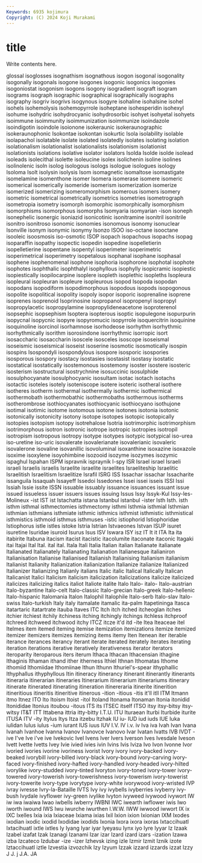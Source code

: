 ```yaml
---
Keywords: 6935 kojimura
Copyright: (C) 2024 Koji Murakami
---
```


# title

Write contents here.



glossal isoglosses isognathism isognathous
isogon isogonal isogonality isogonally isogonals isogone isogones isogonic isogonics isogonies
isogoniostat isogonism isogons isogony isogradient isograft isogram isograms isograph isographic
isographical isographically isographs isography isogriv isogrivs isogynous isogyre isohaline isohalsine
isohel isohels isohemolysis isohemopyrrole isoheptane isohesperidin isohexyl isohume isohydric isohydrocyanic
isohydrosorbic isohyet isohyetal isohyets isoimmune isoimmunity isoimmunization isoimmunize isoindazole isoindigotin
isoindole isoionone isokeraunic isokeraunographic isokeraunophonic Isokontae isokontan isokurtic Isola isolability
isolable isolapachol isolatable isolate isolated isolatedly isolates isolating isolation isolationalism
isolationalist isolationalists isolationism isolationist isolationists isolations isolative isolator isolators Isolda
Isolde isolde isolead isoleads isolecithal isolette isoleucine isolex isolichenin isoline
isolines isolinolenic isoln isolog isologous isologs isologue isologues isology Isoloma
Isolt isolysin isolysis Isom isomagnetic isomaltose isomastigate isomelamine isomenthone isomer
Isomera isomerase isomere isomeric isomerical isomerically isomeride isomerism isomerization isomerize
isomerized isomerizing isomeromorphism isomerous isomers isomery isometric isometrical isometrically isometrics
isometries isometrograph isometropia isometry isomorph isomorphic isomorphically isomorphism isomorphisms isomorphous
isomorphs Isomyaria isomyarian -ison isoneph isonephelic isonergic isoniazid isonicotinic isonitramine
isonitril isonitrile isonitro isonitroso isonomic isonomies isonomous isonomy isonuclear Isonville
isonym isonymic isonymy Isonzo ISOO iso-octane isooctane isooleic isoosmosis iso-osmotic
ISOP isopach isopachous isopachs isopag isoparaffin isopathy isopectic isopedin isopedine
isopelletierin isopelletierine isopentane isopentyl isoperimeter isoperimetric isoperimetrical isoperimetry isopetalous isophanal
isophane isophasal isophene isophenomenal isophone isophoria isophorone isophotal isophote isophotes
isophthalic isophthalyl isophyllous isophylly isopicramic isopiestic isopiestically isopilocarpine isoplere isopleth
isoplethic isopleths Isopleura isopleural isopleuran isopleure isopleurous isopod Isopoda isopodan
isopodans isopodiform isopodimorphous isopodous isopods isopogonous isopolite isopolitical isopolity isopoly
isopor isoporic isoprenaline isoprene isoprenes isoprenoid Isoprinosine isopropanol isopropenyl isopropyl
isopropylacetic isopropylamine isopropylideneacetone isoproterenol isopsephic isopsephism Isoptera isopterous isoptic isopulegone
isopurpurin isopycnal isopycnic isopyre isopyromucic isopyrrole isoquercitrin isoquinine isoquinoline isorcinol
isorhamnose isorhodeose isorhythm isorhythmic isorhythmically isorithm isorosindone isorrhythmic isorropic isort
isosaccharic isosaccharin isoscele isosceles isoscope isoseismal isoseismic isoseismical isoseist isoserine
isosmotic isosmotically isospin isospins Isospondyli isospondylous isospore isosporic isospories isosporous
isospory isostacy isostasies isostasist isostasy isostatic isostatical isostatically isostemonous isostemony
isoster isostere isosteric isosterism isostructural isostrychnine isosuccinic isosulphide isosulphocyanate isosulphocyanic
isosultam isotac isotach isotachs isotactic isoteles isotely isoteniscope isotere isoteric
isotheral isothere isotheres isotherm isothermal isothermally isothermic isothermical isothermobath isothermobathic
isothermobaths isothermous isotherms isotherombrose isothiocyanates isothiocyanic isothiocyano isothujone isotimal isotimic
isotome isotomous isotone isotones isotonia isotonic isotonically isotonicity isotony isotope
isotopes isotopic isotopically isotopies isotopism isotopy isotrehalose Isotria isotrimorphic isotrimorphism
isotrimorphous isotron isotronic isotrope isotropic isotropies isotropil isotropism isotropous isotropy
isotype isotypes isotypic isotypical iso-urea iso-uretine iso-uric isovalerate isovalerianate isovalerianic
isovaleric isovalerone isovaline isovanillic isovoluminal isoxanthine isoxazine isoxazole isoxime isoxylene
isoyohimbine isozooid isozyme isozymes isozymic ispaghul Ispahan ISPM ispravnik ispraynik
I-spy ISR Israel israel Israeli israeli Israelis israelis Israelite israelite
israelites Israeliteship Israelitic Israelitish Israelitism Israelitize Israfil ISRG ISS Issachar
issachar Issacharite issanguila Issaquah Issayeff Issedoi Issedones Issei issei isseis
ISSI Issi Issiah Issie issite ISSN issuable issuably issuance issuances
issuant issue issued issueless issuer issuers issues issuing Issus Issy
Issyk-Kul Issy-les-Molineux -ist IST ist Istachatta istana Istanbul istanbul -ister
Isth Isth. isth isthm isthmal isthmectomies isthmectomy isthmi Isthmia isthmial
Isthmian isthmian isthmians isthmiate isthmic isthmics isthmist isthmistic isthmistical isthmistics
isthmoid isthmus isthmuses -istic istiophorid Istiophoridae Istiophorus istle istles istoke
Istria Istrian Istvaeones Istvan ISUP isuret isuretine Isuridae isuroid Isurus
Isus ISV Iswara ISY isz IT It it ITA Ita
ita itabirite Itabuna itacism itacist itacistic itacolumite itaconate itaconic Itagaki
itai Itajai Ital Ital. ital ital. Itala Itali Italia Italian
italian Italianate italianate Italianated Italianately Italianating Italianation Italianesque italianiron Italianisation
Italianise Italianised Italianish Italianising Italianism italianism Italianist Italianity Italianization italianization
Italianize italianize Italianized Italianizer Italianizing Italianly italians Italic italic Italical
Italically Italican Italicanist Italici Italicism italicism italicization italicizations italicize italicized
italicizes italicizing italics italiot Italiote italite Italo Italo- italo- Italo-austrian
Italo-byzantine Italo-celt Italo-classic Italo-grecian Italo-greek Italo-hellenic Italo-hispanic Italomania Italon Italophil
Italophile Italo-serb Italo-slav Italo-swiss Italo-turkish Italy italy itamalate itamalic ita-palm
Itapetininga Itasca itatartaric itatartrate itauba Itaves ITC Itch itch itched
itcheoglan itches itchier itchiest itchily itchiness itching itchingly itchings itchless
itchproof itchreed itchweed itchwood itchy ITCZ itcze it'd itd -ite
Itea Iteaceae itel Itelmes item itemed iteming itemise itemization itemizations
itemize itemized itemizer itemizers itemizes itemizing items itemy Iten Itenean
iter iterable iterance iterances iterancy iterant iterate iterated iterately iterates
iterating iteration iterations iterative iteratively iterativeness iterator iterators iteroparity iteroparous
iters iterum Ithaca Ithacan Ithacensian ithagine Ithaginis Ithaman ithand ither
itherness Ithiel Ithnan Ithomatas Ithome ithomiid Ithomiidae Ithomiinae Ithun Ithunn
Ithuriel's-spear ithyphallic Ithyphallus ithyphyllous Itin itineracy itinerancy itinerant itinerantly itinerants
itineraria itinerarian itineraries Itinerarium itinerarium itinerariums itinerary itinerate itinerated itinerating
itineration itinereraria itinerite itinerition itineritious itineritis itineritive itinerous -ition -itious
-itis it'll itll ITM Itmann itmo Itnez ITO Ito Itoism
Itoist -itol Itoland Itonama Itonaman Itonia itonidid Itonididae Itonius itoubou
-itous ITS its ITSEC itself ITSO itsy itsy-bitsy itsy-witsy IT&T
ITT Ittabena ittria itty-bitty I.T.U. ITU Ituraean Iturbi Iturbide iturite
ITUSA ITV -ity Itylus Itys Itza itzebu Itzhak IU iu-
IUD iud iuds IUE Iuka iulidan Iulus iulus -ium iurant
IUS iuus IUV I.V. IV i.v. iv Iva iva Ivah
Ivan Ivana Ivanah Ivanhoe Ivanna Ivanov Ivanovce Ivanovo Ivar Ivatan
Ivatts IVB IVDT -ive I've Ive i've ive Ivekovic Ivel
Ivens Iver Ivers Iverson Ives Ivesdale Iveson Ivett Ivette Ivetts
Ivey Ivie ivied ivies ivin Ivins Ivis Iviza Ivo Ivon
Ivonne Ivor ivoried ivories ivorine ivoriness ivorist Ivory ivory ivory-backed
ivory-beaked ivorybill ivory-billed ivory-black ivory-bound ivory-carving ivory-faced ivory-finished ivory-hafted ivory-handled
ivory-headed ivory-hilted ivorylike ivory-studded ivory-tinted Ivoryton ivory-toned ivory-tower ivory-towered ivory-towerish
ivory-towerishness ivory-towerism ivory-towerist ivory-towerite ivory-type ivorytype ivory-white ivorywood ivory-wristed IVP
ivray ivresse Ivry-la-Bataille IVTS Ivy ivy ivybells ivyberries ivyberry ivy-bush
Ivydale ivyflower ivy-green ivylike Ivyton ivyweed ivywood ivywort IW iw
iwa iwaiwa Iwao iwbells iwberry IWBNI IWC iwearth iwflower iwis
Iwo iworth iwound IWS Iwu iwurche iwurthen I.W.W. IWW iwwood
iwwort IX ix IXC Ixelles Ixia ixia Ixiaceae Ixiama ixias
Ixil Ixion ixion Ixionian IXM Ixodes ixodian ixodic ixodid Ixodidae
ixodids Ixonia Ixora ixora ixoras Ixtaccihuatl Ixtacihuatl ixtle ixtles Iy
Iyang Iyar iyar Iyeyasu Iynx iyo Iyre Iyyar Iz Izaak
Izabel izafat Izak Izanagi Izanami Izar izar Izard izard izars
-ization Izawa izba Izcateco Izdubar -ize -izer Izhevsk izing izle
Izmir Izmit Iznik izote Iztaccihuatl iztle Izvestia izvozchik Izy Izyum
Izzak izzard izzards izzat Izzy J J. j J.A. JA
